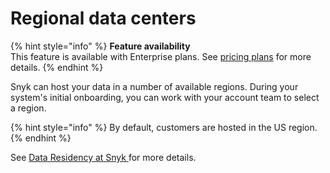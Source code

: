 # Regional data centers

{% hint style="info" %}
**Feature availability**\
This feature is available with Enterprise plans. See [pricing plans](https://snyk.io/plans/) for more details.
{% endhint %}

Snyk can host your data in a number of available regions. During your system's initial onboarding, you can work with your account team to select a region.

{% hint style="info" %}
By default, customers are hosted in the US region.
{% endhint %}

See [Data Residency at Snyk ](../understand-snyk-processes/data-residency-at-snyk.md)for more details.
